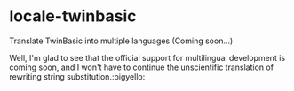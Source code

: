 # locale-twinbasic
Translate TwinBasic into multiple languages
(Coming soon...)


Well, I'm glad to see that the official support for multilingual development is coming soon, and I won't have to continue the unscientific translation of rewriting string substitution.:bigyello:
